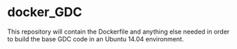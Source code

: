 # docker_GDC

This repository will contain the Dockerfile and anything else needed in 
order to build the base GDC code in an Ubuntu 14.04 environment. 
